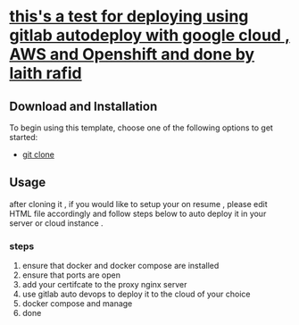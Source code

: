 # [this's a test for deploying using gitlab autodeploy with google cloud , AWS and Openshift and done by laith rafid ](https://www.linkedin.com/in/laithrafid/)



## Download and Installation

To begin using this template, choose one of the following options to get started:
* [git clone ](https://gitlab.com/laith.rafid/site.git)

## Usage
after cloning it , if you would like to setup your on resume , please edit HTML
file accordingly and follow steps below to auto deploy it in your server or
cloud instance .
### steps
1. ensure that docker and docker compose are installed
2. ensure that ports are open
3. add your certifcate to the proxy nginx server
4. use gitlab auto devops to deploy it to the cloud of your choice
5. docker compose and manage
6. done
